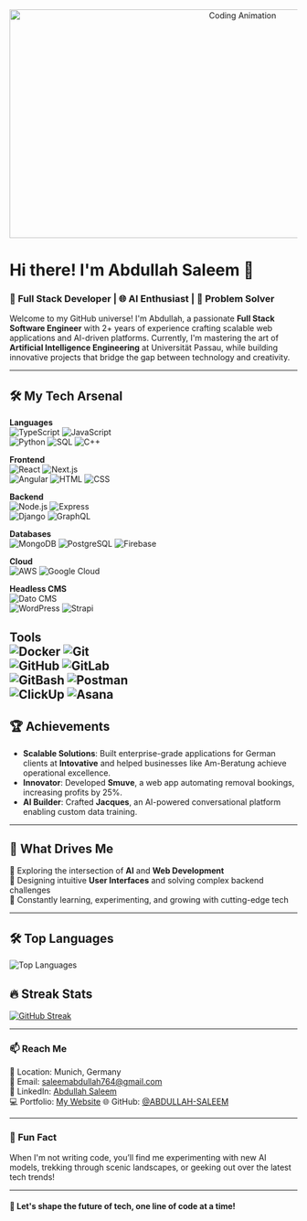 <div align="center">
  <img src="https://i.giphy.com/jTNG3RF6EwbkpD4LZx.webp" alt="Coding Animation" width="800" height="400"/>
</div>

# Hi there! I'm Abdullah Saleem 👋  

### 🚀 Full Stack Developer | 🌐 AI Enthusiast | 🎨 Problem Solver  

Welcome to my GitHub universe! I'm Abdullah, a passionate **Full Stack Software Engineer** with 2+ years of experience crafting scalable web applications and AI-driven platforms. Currently, I'm mastering the art of **Artificial Intelligence Engineering** at Universität Passau, while building innovative projects that bridge the gap between technology and creativity.  

---

## 🛠️ My Tech Arsenal  
**Languages**  
![TypeScript](https://img.shields.io/badge/TypeScript-3178C6?logo=typescript&logoColor=fff)
![JavaScript](https://img.shields.io/badge/JavaScript-F7DF1E?logo=javascript&logoColor=000)  
![Python](https://img.shields.io/badge/Python-3776AB?logo=python&logoColor=fff)  ![SQL](https://img.shields.io/badge/SQL-336791?logo=postgresql&logoColor=fff) 
![C++](https://img.shields.io/badge/C++-00599C?logo=cplusplus&logoColor=fff)  

**Frontend**  
![React](https://img.shields.io/badge/React-61DAFB?logo=react&logoColor=000)  ![Next.js](https://img.shields.io/badge/Next.js-000000?logo=nextdotjs&logoColor=fff)  
![Angular](https://img.shields.io/badge/Angular-DD0031?logo=angular&logoColor=fff)  ![HTML](https://img.shields.io/badge/HTML-E34F26?logo=html5&logoColor=fff)  ![CSS](https://img.shields.io/badge/CSS-1572B6?logo=css3&logoColor=fff)  


**Backend**  
![Node.js](https://img.shields.io/badge/Node.js-339933?logo=node.js&logoColor=fff)  ![Express](https://img.shields.io/badge/Express-000000?logo=express&logoColor=fff)  
![Django](https://img.shields.io/badge/Django-092E20?logo=django&logoColor=fff)  ![GraphQL](https://img.shields.io/badge/GraphQL-E10098?logo=graphql&logoColor=fff)  

**Databases**  
![MongoDB](https://img.shields.io/badge/MongoDB-47A248?logo=mongodb&logoColor=fff)  ![PostgreSQL](https://img.shields.io/badge/PostgreSQL-4169E1?logo=postgresql&logoColor=fff)  ![Firebase](https://img.shields.io/badge/Firebase-FFCA28?logo=firebase&logoColor=000)  

**Cloud**  
![AWS](https://img.shields.io/badge/AWS-232F3E?logo=amazon-aws&logoColor=fff)  ![Google Cloud](https://img.shields.io/badge/Google%20Cloud-4285F4?logo=google-cloud&logoColor=fff)  

**Headless CMS**  
![Dato CMS](https://img.shields.io/badge/DatoCMS-FF7751?logo=datocms&logoColor=fff)  
![WordPress](https://img.shields.io/badge/WordPress-21759B?logo=wordpress&logoColor=fff)  ![Strapi](https://img.shields.io/badge/Strapi-2F2E8B?logo=strapi&logoColor=fff)  

**Tools**  
![Docker](https://img.shields.io/badge/Docker-2496ED?logo=docker&logoColor=fff)  ![Git](https://img.shields.io/badge/Git-F05032?logo=git&logoColor=fff)  
![GitHub](https://img.shields.io/badge/GitHub-181717?logo=github&logoColor=fff)  ![GitLab](https://img.shields.io/badge/GitLab-FC6D26?logo=gitlab&logoColor=fff)  
![GitBash](https://img.shields.io/badge/GitBash-4A4A4A?logo=git&logoColor=fff)  ![Postman](https://img.shields.io/badge/Postman-FF6C37?logo=postman&logoColor=fff)  
![ClickUp](https://img.shields.io/badge/ClickUp-7B68EE?logo=clickup&logoColor=fff)  ![Asana](https://img.shields.io/badge/Asana-F06A6A?logo=asana&logoColor=fff)  
---

## 🏆 Achievements  

- **Scalable Solutions**: Built enterprise-grade applications for German clients at **Intovative** and helped businesses like Am-Beratung achieve operational excellence.  
- **Innovator**: Developed **Smuve**, a web app automating removal bookings, increasing profits by 25%.  
- **AI Builder**: Crafted **Jacques**, an AI-powered conversational platform enabling custom data training.  

---

## 🎯 What Drives Me  

🌟 Exploring the intersection of **AI** and **Web Development**  
🌟 Designing intuitive **User Interfaces** and solving complex backend challenges  
🌟 Constantly learning, experimenting, and growing with cutting-edge tech  

---

## 🛠️ Top Languages  
![Top Languages](https://github-readme-stats.vercel.app/api/top-langs/?username=ABDULLAH-SALEEM&layout=compact&theme=tokyonight&count_private=true)

## 🔥 Streak Stats
[![GitHub Streak](https://streak-stats.demolab.com/?user=ABDULLAH-SALEEM)](https://git.io/streak-stats)

---

### 📫 Reach Me  

📍 Location: Munich, Germany  
📧 Email: [saleemabdullah764@gmail.com](mailto:saleemabdullah764@gmail.com)  
🔗 LinkedIn: [Abdullah Saleem](https://www.linkedin.com/in/abdullah-saleem-50a632225/)  
💻 Portfolio: [My Website](https://abdullahsaleem2002.netlify.app/)
🌐 GitHub: [@ABDULLAH-SALEEM](https://github.com/ABDULLAH-SALEEM)  

---

### 🌟 Fun Fact  

When I'm not writing code, you’ll find me experimenting with new AI models, trekking through scenic landscapes, or geeking out over the latest tech trends!  

---  

#### 🚀 Let's shape the future of tech, one line of code at a time!  
